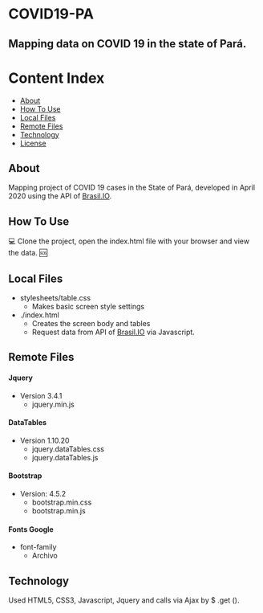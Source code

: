 # COVID19-PA

## Mapping data on COVID 19 in the state of Pará.

Content Index
=================
- [About](#about)
- [How To Use](#how-to-use)
- [Local Files](#local-files)
- [Remote Files](#remote-files)
- [Technology](#technology)
- [License](#license)

## <a name="about"></a>About
  Mapping project of COVID 19 cases in the State of Pará, developed in April 2020 using the API of [Brasil.IO](https://github.com/turicas/covid19-br).

## <a name="how-to-use"></a> How To Use
  :computer: Clone the project, open the index.html file with your browser and view the data. :sos:

## <a name="local-files"></a> Local Files
  - stylesheets/table.css
    - Makes basic screen style settings
  - ./index.html
    - Creates the screen body and tables
    - Request data from API of [Brasil.IO](https://github.com/turicas/covid19-br) via Javascript.

## <a name="remote-files"></a> Remote Files
  #### Jquery
  - Version 3.4.1
    - jquery.min.js
  #### DataTables
  - Version 1.10.20
    - jquery.dataTables.css
    - jquery.dataTables.js
  #### Bootstrap
  - Version: 4.5.2
    - bootstrap.min.css
    - bootstrap.min.js
  #### Fonts Google
  - font-family
    - Archivo

## <a name="technology"></a> Technology
  Used HTML5, CSS3, Javascript, Jquery and calls via Ajax by $ .get ().
